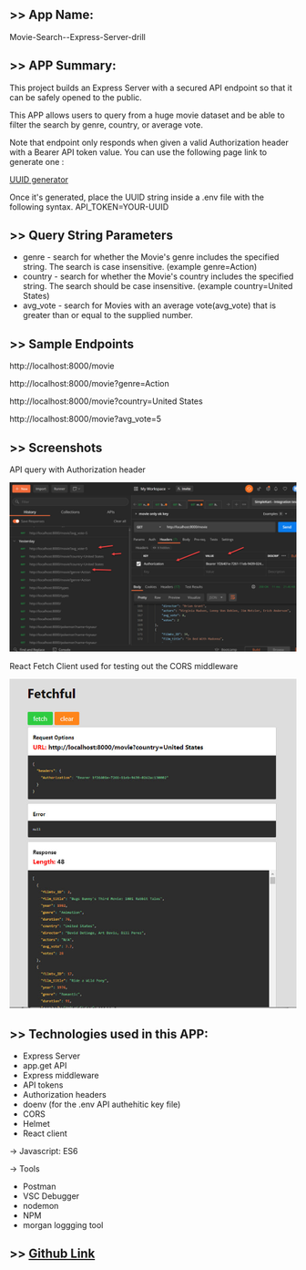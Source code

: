 ## >> App Name:

Movie-Search--Express-Server-drill

## >> APP Summary:

This project builds an Express Server with a secured API endpoint so that it can be safely opened to the public. 

This APP allows users to query from a huge movie dataset and be able to filter the search by genre, country, or average vote.

Note that endpoint only responds when given a valid Authorization header with a Bearer API token value. You can use the following page link to generate one  :

 [UUID generator](https://www.uuidgenerator.net/version1)

Once it's generated, place the UUID string inside a .env file with the following syntax.
API_TOKEN=YOUR-UUID


## >> Query String Parameters

- genre -  search for whether the Movie's genre includes the specified string. The search is case insensitive. (example genre=Action)
- country - search for whether the Movie's country includes the specified string.  The search should be case insensitive. (example country=United States)
- avg_vote -  search for Movies with an average vote(avg_vote) that is greater than or equal to the supplied number.

## >> Sample Endpoints

http://localhost:8000/movie

http://localhost:8000/movie?genre=Action

http://localhost:8000/movie?country=United States

http://localhost:8000/movie?avg_vote=5


## >> Screenshots

API query with Authorization header

![main page](images/main.jpg)

React Fetch Client used for testing out the CORS middleware

![main page](images/main2.jpg)


## >> Technologies used in this APP:

* Express Server
* app.get API
* Express middleware
* API tokens
* Authorization headers
* doenv (for the .env API authehitic key file)
* CORS
* Helmet
* React client

-> Javascript: ES6

-> Tools
* Postman
* VSC Debugger
* nodemon 
* NPM
* morgan loggging tool


## >> [Github Link](https://github.com/davetam88/Movie-Search--Express-Server-drill/)



